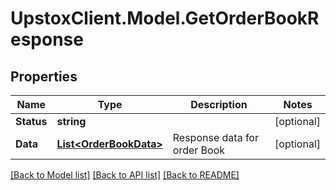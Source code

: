 # UpstoxClient.Model.GetOrderBookResponse
## Properties

Name | Type | Description | Notes
------------ | ------------- | ------------- | -------------
**Status** | **string** |  | [optional] 
**Data** | [**List&lt;OrderBookData&gt;**](OrderBookData.md) | Response data for order Book | [optional] 

[[Back to Model list]](../README.md#documentation-for-models) [[Back to API list]](../README.md#documentation-for-api-endpoints) [[Back to README]](../README.md)

